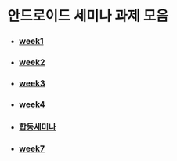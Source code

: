 # 안드로이드 세미나 과제 모음

- ### [week1](https://github.com/29th-WE-SOPT-Android-Part/Android-Jongchan/blob/week1/README.md)
- ### [week2](https://github.com/29th-WE-SOPT-Android-Part/Android-Jongchan/blob/week2/week2.md)
- ### [week3](https://github.com/29th-WE-SOPT-Android-Part/Android-Jongchan/blob/week3/README.md)
- ### [week4](https://github.com/29th-WE-SOPT-Android-Part/Android-Jongchan/blob/week4/week4.md)
- ### [합동세미나](https://github.com/SOPT-29th-Joint-Seminar-1/Android-Client/blob/master/README.md)
- ### [week7](https://github.com/29th-WE-SOPT-Android-Part/Android-Jongchan/blob/week7/README.md)

